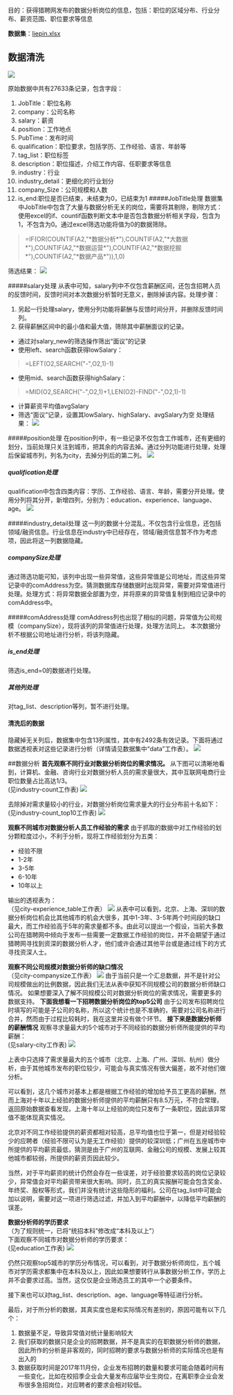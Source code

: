 
目的：获得猎聘网发布的数据分析岗位的信息，包括：职位的区域分布、行业分布、薪资范围、职位要求等信息

**数据集**：[liepin.xlsx](https://github.com/zhdanyi/liepin_dataanalysis/blob/master/liepin.xlsx)

## 数据清洗

![](https://github.com/zhdanyi/liepin_dataanalysis/blob/master/img/%E5%8E%9F%E5%A7%8B%E6%95%B0%E6%8D%AE.png?raw=true)

原始数据中共有27633条记录，包含字段：
1. JobTitle：职位名称
2. company：公司名称
3. salary：薪资
4. position：工作地点
5. PubTime：发布时间
6. qualification：职位要求，包括学历、工作经验、语言、年龄等
7. tag_list：职位标签
8. description：职位描述，介绍工作内容、任职要求等信息
9. industry：行业
10. industry_detail：更细化的行业划分
11. company_Size：公司规模和人数
12. is_end:职位是否已结束，未结束为0，已结束为1
#####JobTitle处理
数据集中JobTitle中包含了大量与数据分析无关的岗位，需要将其剔除，剔除方式：
使用excel的if、countif函数判断文本中是否包含数据分析相关字段，包含为1，不包含为0。通过excel筛选功能将值为0的数据筛除。
> =IF(OR(COUNTIF(A2,"\*数据分析\*"),COUNTIF(A2,"\*大数据\*"),COUNTIF(A2,"\*数据运营\*"),COUNTIF(A2,"\*数据挖掘\*"),COUNTIF(A2,"\*数据产品\*")),1,0)

筛选结果：
![](https://github.com/zhdanyi/liepin_dataanalysis/blob/master/img/JobTitle%E5%A4%84%E7%90%86.png?raw=true)

#####salary处理
从表中可知，salary列中不仅包含薪酬区间，还包含招聘人员的反馈时间，反馈时间对本次数据分析暂时无意义，删除掉该内容。处理步骤：
1. 另起一行处理salary，使用分列功能将薪酬与反馈时间分开，并删除反馈时间列。
2. 获得薪酬区间中的最小值和最大值，筛除其中薪酬面议的记录。
- 通过对salary_new的筛选操作筛出“面议”的记录
- 使用left、search函数获得lowSalary：
>=LEFT(O2,SEARCH("-",O2,1)-1)

- 使用mid、search函数获得highSalary：
>=MID(O2,SEARCH("-",O2,1)+1,LEN(O2)-FIND("-",O2,1)-1)

- 计算薪资平均值avgSalary
- 筛选“面议”记录，设置其lowSalary、highSalary、avgSalary为空
处理结果：
![](https://github.com/zhdanyi/liepin_dataanalysis/blob/master/img/salary%E5%A4%84%E7%90%86.png?raw=true)

#####position处理
在position列中，有一些记录不仅包含工作城市，还有更细的划分，当前处理只关注到城市，把其余的内容去掉。通过分列功能进行处理，处理后保留城市列，列名为city，去掉分列后的第二列。
![](https://github.com/zhdanyi/liepin_dataanalysis/blob/master/img/position%E5%A4%84%E7%90%86.png?raw=true)

##### qualification处理
qualification中包含四类内容：学历、工作经验、语言、年龄，需要分开处理。使用分列将其分开，新增四列，分别为：education、experience、language、age。
![](https://github.com/zhdanyi/liepin_dataanalysis/blob/master/img/qualification%E5%A4%84%E7%90%86.png?raw=true)

#####industry_detail处理
这一列的数据十分混乱，不仅包含行业信息，还包括领域/融资信息。行业信息在industry中已经存在，领域/融资信息暂不作为考虑项，因此将这一列数据隐藏。

##### companySize处理
通过筛选功能可知，该列中出现一些异常值，这些异常值是公司地址，而这些异常记录中的comAddress为空。猜测数据库存储数据时出现异常，需要对异常值进行处理。处理方式：将异常数据全部置为空，并将原来的异常值复制到相应记录中的comAddress中。

#####comAddress处理
comAddress列也出现了相似的问题，异常值为公司规模（companySize），现将该列的异常值进行处理，处理方法同上。
本次数据分析不根据公司地址进行分析，将该列隐藏。

##### is_end处理
筛选is_end=0的数据进行处理。

##### 其他列处理
对tag_list、description等列，暂不进行处理。

#### 清洗后的数据
隐藏掉无关列后，数据集中包含13列属性，其中有2492条有效记录。下面将通过数据透视表对这些记录进行分析（详情请见数据集中“data”工作表）。
![](https://github.com/zhdanyi/liepin_dataanalysis/blob/master/img/%E6%B8%85%E6%B4%97%E5%90%8E%E6%95%B0%E6%8D%AE.png?raw=true)

##数据分析
**首先观察不同行业对数据分析岗位的需求情况。**
从下图可以清晰地看到，计算机、金融、咨询行业对数据分析人员的需求量很大，其中互联网电商行业职位数量占比高达1/3。<br />
(见industry-count工作表)
![](https://github.com/zhdanyi/liepin_dataanalysis/blob/master/img/industry-count.png?raw=true)

去除掉对需求量较小的行业，对数据分析岗位需求量大的行业分布前十名如下：<br />
(见industry-count_top10工作表)
![](https://github.com/zhdanyi/liepin_dataanalysis/blob/master/img/industry-count_top10.png?raw=true)

**观察不同城市对数据分析人员工作经验的需求**
由于抓取的数据中对工作经验的划分颗粒度过小，不利于分析，现将工作经验划分为五类：
- 经验不限
- 1-2年
- 3-5年
- 6-10年
- 10年以上

输出的透视表为：<br />
（见city-experience_table工作表）
![](https://github.com/zhdanyi/liepin_dataanalysis/blob/master/img/city-experience_table.png?raw=true)
从表中可以看到，北京、上海、深圳的数据分析岗位机会比其他城市的机会大很多，其中1-3年、3-5年两个时间段的缺口最大，而工作经验高于5年的需求量都不多。由此可以提出一个假设，当前大多数公司在猎聘网中倾向于发布一些需要一定数据工作经验的岗位，并不会期望于通过猎聘网寻找到资深的数据分析人才，他们或许会通过其他平台或是通过线下的方式寻找资深人士。

**观察不同公司规模对数据分析师的缺口情况**<br />
（见city-companysize工作表）
![](https://github.com/zhdanyi/liepin_dataanalysis/blob/master/img/city-companysize.png?raw=true)
由于当前只是一个汇总数据，并不是针对公司规模做出的比例数据，因此我们无法从表中获知不同规模公司的数据分析师缺口情况。
如果想要深入了解不同规模公司对数据分析岗位的需求情况，需要更多的数据支持。
**下面我想看一下招聘数据分析岗位的top5公司**
由于公司发布招聘岗位时填写的可能是子公司的名称，所以这个统计也是不准确的，需要对公司名称进行合并，然而由于过程比较耗时，我在这里并没有做个环节。
**接下来是数据分析师的薪酬情况**
观察寻求量最大的5个城市对于不同经验的数据分析师所能提供的平均薪酬：<br />
(见salary-city工作表)
![](https://github.com/zhdanyi/liepin_dataanalysis/blob/master/img/salary-city.png?raw=true)

上表中只选择了需求量最大的五个城市（北京、上海、广州、深圳、杭州）做分析，由于其他城市发布的职位较少，可能会与真实情况有很大偏差，故不对他们做分析。

可以看到，这几个城市对基本上都是根据工作经验的增加给予员工更高的薪酬，然而上海对十年以上经验的数据分析师提供的平均薪酬只有8.5万元，不符合常理，返回原始数据查看发现，上海十年以上经验的岗位只发布了一条职位，因此该异常值不能体现真实情况。

北京对不同工作经验提供的薪资都相对较高，总平均值也位于第一，但是对经验较少的应聘者（经验不限可认为是无工作经验）提供的较深圳低；广州在五座城市中所提供的平均薪资最低，猜测是由于广州的互联网、金融公司的规模、发展上较其他城市都较弱，所提供的薪资页因此较少。

当然，对于平均薪资的统计仍然会存在一些误差，对于经验要求较高的岗位记录较少，异常值会对平均薪资带来很大影响。同时，员工的真实报酬可能会包含奖金、年终奖、股权等形式，我们并没有统计这些隐形的福利。公司在tag_list中可能会加以说明，需要对这一项进行筛选过滤，并加入到平均薪酬中，以降低平均薪酬的误差。

**数据分析师的学历要求**
<br />
（为了规则统一，已将“统招本科”修改成“本科及以上”）<br />
下面观察不同城市对数据分析师的学历要求：<br />
(见education工作表)
![](https://github.com/zhdanyi/liepin_dataanalysis/blob/master/img/education.png?raw=true)

仍然只观察top5城市的学历分布情况，可以看到，对于数据分析师岗位，五个城市对学历需求都集中在本科及以上，因此如果想要转行从事数据分析工作，学历上并不会要求过高。当然，这仅仅是企业筛选员工的其中一个必要条件。


接下来也可以对tag_list、description、age、language等特征进行分析。

最后，对于所分析的数据，其真实度也是和实际情况有差别的，原因可能有以下几个：
1. 数据量不足，导致异常值对统计量影响较大
2. 我们获取的数据只是企业的招聘数据，并不是真实的在职数据分析师的数据，因此所作的分析是非客观的，同时招聘的要求与数据分析师的实际情况也是有出入的
3. 数据获取时间是2017年11月份，企业发布招聘的数量和要求可能会随着时间有一些变化，比如在校招季企业会大量发布应届毕业生岗位，在离职季企业会发布很多急招岗位，对应聘者的要求会相对较低。